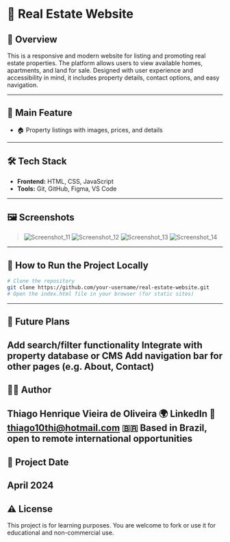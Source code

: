 # 🏡 Real Estate Website

## 📖 Overview

This is a responsive and modern website for listing and promoting real estate properties. The platform allows users to view available homes, apartments, and land for sale. Designed with user experience and accessibility in mind, it includes property details, contact options, and easy navigation.

---

## 🎯 Main Feature

- 🏠 Property listings with images, prices, and details   

---

## 🛠️ Tech Stack

- **Frontend:** HTML, CSS, JavaScript  
- **Tools:** Git, GitHub, Figma, VS Code  

---

## 🖼️ Screenshots

> ![Screenshot_11](https://github.com/user-attachments/assets/ba75f0e8-fb26-4ca3-87d2-4b283736780e) ![Screenshot_12](https://github.com/user-attachments/assets/e74f5eb2-9845-4734-9e92-89a61ef4a904) ![Screenshot_13](https://github.com/user-attachments/assets/8a8989ca-8d2f-4e1f-92b9-83bc6932073c) ![Screenshot_14](https://github.com/user-attachments/assets/497a54c3-363c-45a6-80b2-2531a7270321)


---

## 🚀 How to Run the Project Locally

```bash
# Clone the repository
git clone https://github.com/your-username/real-estate-website.git
# Open the index.html file in your browser (for static sites)
```
---

## 📌 Future Plans
Add search/filter functionality
Integrate with property database or CMS
Add navigation bar for other pages (e.g. About, Contact)
---

## 👨‍💻 Author
Thiago Henrique Vieira de Oliveira
🌍 LinkedIn
📧 thiago10thi@hotmail.com
🇧🇷 Based in Brazil, open to remote international opportunities 
--- 

## 📅 Project Date
April 2024
---

## ⚠️ License
This project is for learning purposes. You are welcome to fork or use it for educational and non-commercial use.


